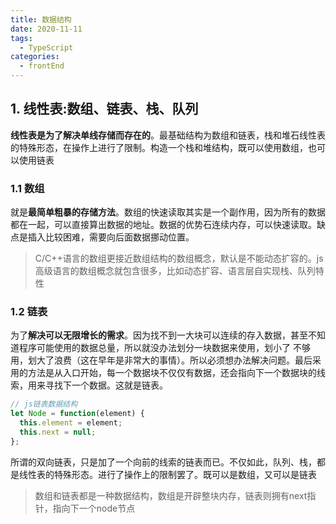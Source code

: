 ```yaml
---
title: 数据结构
date: 2020-11-11
tags:
  - TypeScript
categories:
  - frontEnd
---
```


## 1. 线性表:数组、链表、栈、队列

**线性表是为了解决单线存储而存在的**。最基础结构为数组和链表，栈和堆石线性表的特殊形态，在操作上进行了限制。构造一个栈和堆结构，既可以使用数组，也可以使用链表

### 1.1 数组

就是**最简单粗暴的存储方法**。数组的快速读取其实是一个副作用，因为所有的数据都在一起，可以直接算出数据的地址。数据的优势石连续内存，可以快速读取。缺点是插入比较困难，需要向后面数据挪动位置。

> C/C++语言的数组更接近数组结构的数组概念，默认是不能动态扩容的。js 高级语言的数组概念就包含很多，比如动态扩容、语言层自实现栈、队列特性

### 1.2 链表

为了**解决可以无限增长的需求**。因为找不到一大块可以连续的存入数据，甚至不知道程序可能使用的数据总量，所以就没办法划分一块数据来使用，划小了
不够用，划大了浪费（这在早年是非常大的事情）。所以必须想办法解决问题。最后采用的方法是从入口开始，每一个数据块不仅仅有数据，还会指向下一个数据块的线索，用来寻找下一个数据。这就是链表。

```js
// js链表数据结构
let Node = function(element) {
  this.element = element;
  this.next = null;
};
```

所谓的双向链表，只是加了一个向前的线索的链表而已。不仅如此，队列、栈，都是线性表的特殊形态。进行了操作上的限制罢了。既可以是数组，又可以是链表

> 数组和链表都是一种数据结构，数组是开辟整块内存，链表则拥有next指针，指向下一个node节点

